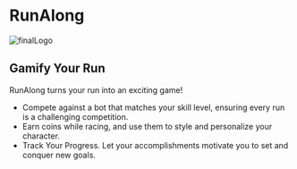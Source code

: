 # RunAlong

![finalLogo](https://github.com/ShovalWeinstock/RunAlong/assets/92527489/58904b8c-df9a-4c6f-b53e-bb65d5ead3c8)


## Gamify Your Run
RunAlong turns your run into an exciting game! 
- Compete against a bot that matches your skill level, ensuring every run is a challenging competition.
- Earn coins while racing, and use them to style and personalize your character.
- Track Your Progress. Let your accomplishments motivate you to set and conquer new goals.

